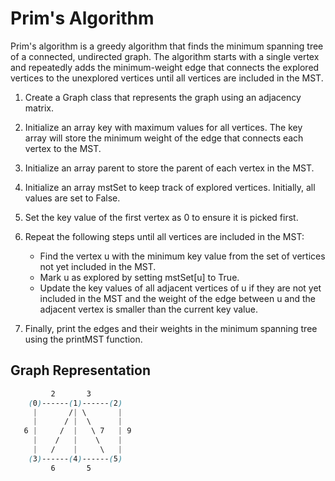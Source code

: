 # Prim's Algorithm

Prim's algorithm is a greedy algorithm that finds the minimum spanning tree of a connected, undirected graph. The algorithm starts with a single vertex and repeatedly adds the minimum-weight edge that connects the explored vertices to the unexplored vertices until all vertices are included in the MST.

1. Create a Graph class that represents the graph using an adjacency matrix.

2. Initialize an array key with maximum values for all vertices. The key array will store the minimum weight of the edge that connects each vertex to the MST.

3. Initialize an array parent to store the parent of each vertex in the MST.

4. Initialize an array mstSet to keep track of explored vertices. Initially, all values are set to False.

5. Set the key value of the first vertex as 0 to ensure it is picked first.

6. Repeat the following steps until all vertices are included in the MST:

    - Find the vertex u with the minimum key value from the set of vertices not yet included in the MST.
    - Mark u as explored by setting mstSet[u] to True.
    - Update the key values of all adjacent vertices of u if they are not yet included in the MST and the weight of the edge between u and the adjacent vertex is smaller than the current key value.

7. Finally, print the edges and their weights in the minimum spanning tree using the printMST function.

## Graph Representation

```css
         2       3
    (0)------(1)------(2)
     |       /| \       |
     |      / |  \      |
   6 |     /  |   \ 7   | 9
     |    /   |    \    |
     |   /    |     \   |
    (3)------(4)------(5)
         6       5
```
